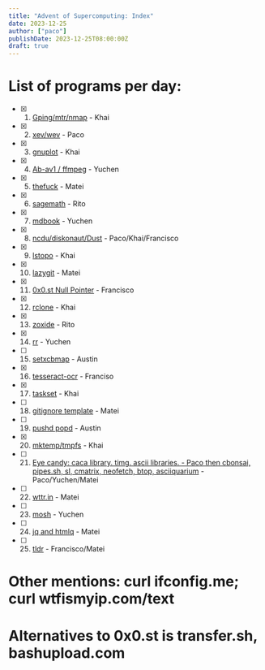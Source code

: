 ```yaml
---
title: "Advent of Supercomputing: Index"
date: 2023-12-25
author: ["paco"]
publishDate: 2023-12-25T08:00:00Z
draft: true 
---
```


# List of programs per day:


- [x] 1. [Gping/mtr/nmap](/posts/advent-of-scc-1) - Khai
- [x] 2. [xev/wev](/posts/advent-of-scc-2)  - Paco
- [x] 3. [gnuplot](/posts/advent-of-scc-3) - Khai
- [x] 4. [Ab-av1 / ffmpeg](/posts/advent-of-scc-4) - Yuchen
- [x] 5. [thefuck](/posts/advent-of-scc-5) - Matei
- [x] 6. [sagemath](/posts/advent-of-scc-6) - Rito
- [x] 7. [mdbook](/posts/advent-of-scc-7) - Yuchen
- [x] 8. [ncdu/diskonaut/Dust](/posts/advent-of-scc-8) - Paco/Khai/Francisco
- [x] 9. [lstopo](/posts/advent-of-scc-9) - Khai
- [x] 10. [lazygit](/posts/advent-of-scc-10) - Matei
- [x] 11. [0x0.st Null Pointer](/posts/advent-of-scc-11) - Francisco
- [x] 12. [rclone](/posts/advent-of-scc-12) - Khai
- [x] 13. [zoxide](/posts/advent-of-scc-13) - Rito
- [x] 14. [rr](/posts/advent-of-scc-14) - Yuchen
- [ ] 15. [setxcbmap](/posts/advent-of-scc-15) - Austin
- [x] 16. [tesseract-ocr](/posts/advent-of-scc-16) - Franciso
- [x] 17. [taskset](/posts/advent-of-scc-17) - Khai
- [ ] 18. [gitignore template](/posts/advent-of-scc-18) - Matei
- [ ] 19. [pushd popd](/posts/advent-of-scc-19) - Austin
- [x] 20. [mktemp/tmpfs](/posts/advent-of-scc-20) - Khai
- [ ] 21. [Eye candy: caca library. timg. ascii libraries. - Paco then cbonsai, pipes.sh, sl, cmatrix, neofetch, btop, asciiquarium](/posts/advent-of-scc-21) - Paco/Yuchen/Matei
- [ ] 22. [wttr.in](/posts/advent-of-scc-22) - Matei
- [ ] 23. [mosh](/posts/advent-of-scc-23) - Yuchen
- [ ] 24. [jq and htmlq](/posts/advent-of-scc-24) - Matei
- [ ] 25. [tldr](/posts/advent-of-scc-25) - Francisco/Matei

# Other mentions: curl ifconfig.me; curl wtfismyip.com/text
# Alternatives to 0x0.st is transfer.sh, bashupload.com
